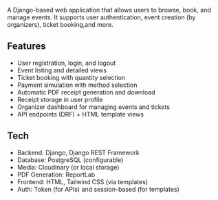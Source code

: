 A Django-based web application that allows users to browse, book, and manage events. It supports user authentication, event creation (by organizers), ticket booking,and more.

## Features
- User registration, login, and logout
- Event listing and detailed views
- Ticket booking with quantity selection
- Payment simulation with method selection
- Automatic PDF receipt generation and download
- Receipt storage in user profile
- Organizer dashboard for managing events and tickets
- API endpoints (DRF) + HTML template views


## Tech
- Backend: Django, Django REST Framework
- Database: PostgreSQL (configurable)
- Media: Cloudinary (or local storage)
- PDF Generation: ReportLab
- Frontend: HTML, Tailwind CSS (via templates)
- Auth: Token (for APIs) and session-based (for templates)
